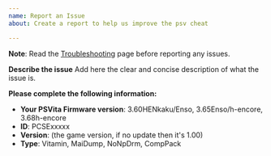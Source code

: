 ```yaml
---
name: Report an Issue
about: Create a report to help us improve the psv cheat

---
```


**Note**:
Read the [Troubleshooting](https://github.com/r0ah/vitacheat/wiki/Troubleshooting) page before reporting any issues.

**Describe the issue**
Add here the clear and concise description of what the issue is.

**Please complete the following information:**
 - **Your PSVita Firmware version**: 3.60HENkaku/Enso, 3.65Enso/h-encore, 3.68h-encore
 - **ID**: PCSExxxxx
 - **Version**: (the game version, if no update then it's 1.00)
 - **Type**: Vitamin, MaiDump, NoNpDrm, CompPack
